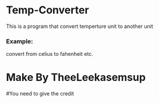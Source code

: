 # Temp-Converter<br>
This is a program that convert temperture unit to another unit <br>
### Example:<br>
convert from celius to fahenheit etc.<br>
# Make By TheeLeekasemsup<br>
#You need to give the credit
